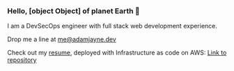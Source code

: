 ### Hello, [object Object] of planet Earth 👋

I am a DevSecOps engineer with full stack web development experience.

Drop me a line at me@adamjayne.dev

Check out my [resume](https://resume.adamljayne.com), deployed with Infrastructure as code on AWS: [Link to repository](https://github.com/AdamJayne/cloud-resume-cdk)

<!--
**AdamJayne/adamjayne** is a ✨ _special_ ✨ repository because its `README.md` (this file) appears on your GitHub profile.

Here are some ideas to get you started:

- 🔭 I’m currently working on ...
- 🌱 I’m currently learning ...
- 👯 I’m looking to collaborate on ...
- 🤔 I’m looking for help with ...
- 💬 Ask me about ...
- 📫 How to reach me: ...
- 😄 Pronouns: ...
- ⚡ Fun fact: ...
-->
